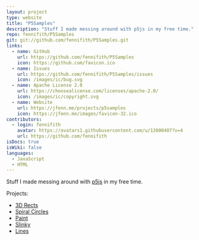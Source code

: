 ```yaml
---
layout: project
type: website
title: "P5Samples"
description: "Stuff I made messing around with p5js in my free time."
repo: fennifith/P5Samples
git: git://github.com/fennifith/P5Samples.git
links:
  - name: GitHub
    url: https://github.com/fennifith/P5Samples
    icon: https://github.com/favicon.ico
  - name: Issues
    url: https://github.com/fennifith/P5Samples/issues
    icon: /images/ic/bug.svg
  - name: Apache License 2.0
    url: https://choosealicense.com/licenses/apache-2.0/
    icon: /images/ic/copyright.svg
  - name: Website
    url: https://jfenn.me/projects/p5samples
    icon: https://jfenn.me/images/favicon-32.ico
contributors:
  - login: fennifith
    avatar: https://avatars1.githubusercontent.com/u/13000407?v=4
    url: https://github.com/fennifith
isDocs: true
isWiki: false
languages:
  - JavaScript
  - HTML
---
```


Stuff I made messing around with [p5js](https://p5js.org/) in my free time.

Projects:
- [3D Rects](https://jfenn.me/P5Samples/3drects/)
- [Spiral Circles](https://jfenn.me/P5Samples/spiralcircles/)
- [Paint](https://jfenn.me/P5Samples/paint/)
- [Slinky](https://jfenn.me/P5Samples/slinky/)
- [Lines](https://jfenn.me/P5Samples/lines/)
